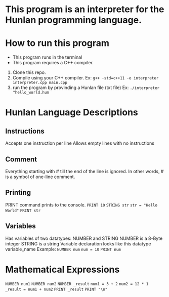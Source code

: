 # This program is an interpreter for the Hunlan programming language.

# How to run this program
* This program runs in the terminal
* This program requires a C++ compiler. 

1. Clone this repo.
2. Compile using your C++ compiler.
Ex: `g++ -std=c++11 -o interpreter interpreter.cpp main.cpp`
3. run the program by provinding a Hunlan file (txt file) 
Ex: `./interpreter "hello_world.hun`

# Hunlan Language Descriptions

## Instructions
Accepts one instruction per line
Allows empty lines with no instructions

## Comment

Everything starting with # till the end of the line is ignored. In other words, # is a symbol of one-line comment.

## Printing
PRINT command prints to the console.
`PRINT 10`
`STRING str`
`str = "Hello World"`
`PRINT str`

## Variables
Has variables of two datatypes: NUMBER and STRING
NUMBER is a 8-Byte integer
STRING is a string
Variable declaration looks like this
datatype  variable_name
Example: 
`NUMBER num`
`num = 10`
`PRINT num`
 

# Mathematical Expressions

`NUMBER num1`
`NUMBER num2`
`NUMBER _result`
`num1 = 3 + 2`
`num2 = 12 * 1`
`_result = num1 + num2`
`PRINT _result`
`PRINT "\n"`

 
